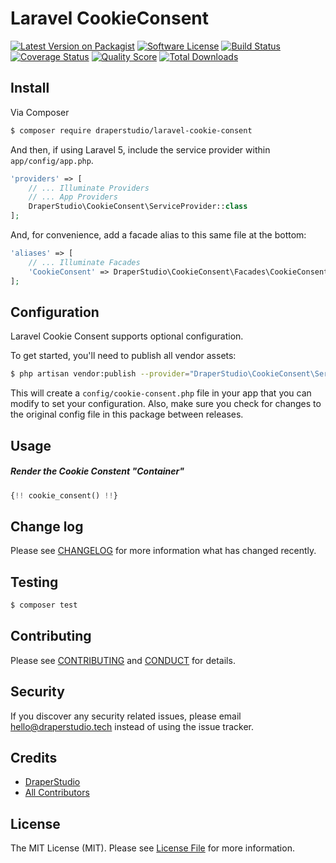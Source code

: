 # Laravel CookieConsent

[![Latest Version on Packagist][ico-version]][link-packagist]
[![Software License][ico-license]](LICENSE.md)
[![Build Status][ico-travis]][link-travis]
[![Coverage Status][ico-scrutinizer]][link-scrutinizer]
[![Quality Score][ico-code-quality]][link-code-quality]
[![Total Downloads][ico-downloads]][link-downloads]

## Install

Via Composer

``` bash
$ composer require draperstudio/laravel-cookie-consent
```

And then, if using Laravel 5, include the service provider within `app/config/app.php`.

``` php
'providers' => [
    // ... Illuminate Providers
    // ... App Providers
    DraperStudio\CookieConsent\ServiceProvider::class
];
```

And, for convenience, add a facade alias to this same file at the bottom:

``` php
'aliases' => [
    // ... Illuminate Facades
    'CookieConsent' => DraperStudio\CookieConsent\Facades\CookieConsent::class
];
```

## Configuration

Laravel Cookie Consent supports optional configuration.

To get started, you'll need to publish all vendor assets:

```bash
$ php artisan vendor:publish --provider="DraperStudio\CookieConsent\ServiceProvider"
```

This will create a `config/cookie-consent.php` file in your app that you can modify to set your configuration. Also, make sure you check for changes to the original config file in this package between releases.

## Usage

##### Render the Cookie Constent "Container"

``` php
{!! cookie_consent() !!}
```

## Change log

Please see [CHANGELOG](CHANGELOG.md) for more information what has changed recently.

## Testing

``` bash
$ composer test
```

## Contributing

Please see [CONTRIBUTING](.github/CONTRIBUTING.md) and [CONDUCT](CONDUCT.md) for details.

## Security

If you discover any security related issues, please email hello@draperstudio.tech instead of using the issue tracker.

## Credits

- [DraperStudio][link-author]
- [All Contributors][link-contributors]

## License

The MIT License (MIT). Please see [License File](LICENSE.md) for more information.

[ico-version]: https://img.shields.io/packagist/v/DraperStudio/laravel-cookie-consent.svg?style=flat-square
[ico-license]: https://img.shields.io/badge/license-MIT-brightgreen.svg?style=flat-square
[ico-travis]: https://img.shields.io/travis/DraperStudio/Laravel-Cookie-Consent/master.svg?style=flat-square
[ico-scrutinizer]: https://img.shields.io/scrutinizer/coverage/g/DraperStudio/laravel-cookie-consent.svg?style=flat-square
[ico-code-quality]: https://img.shields.io/scrutinizer/g/DraperStudio/laravel-cookie-consent.svg?style=flat-square
[ico-downloads]: https://img.shields.io/packagist/dt/DraperStudio/laravel-cookie-consent.svg?style=flat-square

[link-packagist]: https://packagist.org/packages/DraperStudio/laravel-cookie-consent
[link-travis]: https://travis-ci.org/DraperStudio/Laravel-Cookie-Consent
[link-scrutinizer]: https://scrutinizer-ci.com/g/DraperStudio/laravel-cookie-consent/code-structure
[link-code-quality]: https://scrutinizer-ci.com/g/DraperStudio/laravel-cookie-consent
[link-downloads]: https://packagist.org/packages/DraperStudio/laravel-cookie-consent
[link-author]: https://github.com/DraperStudio
[link-contributors]: ../../contributors
